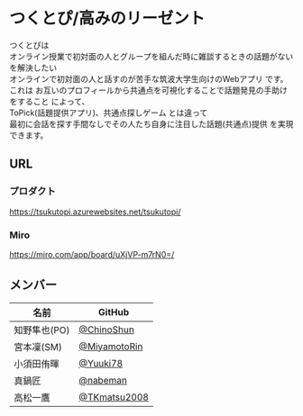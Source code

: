 # つくとぴ/高みのリーゼント
つくとぴは  
オンライン授業で初対面の人とグループを組んだ時に雑談するときの話題がない を解決したい  
オンラインで初対面の人と話すのが苦手な筑波大学生向けのWebアプリ です。  
これは
 お互いのプロフィールから共通点を可視化することで話題発見の手助けをすること によって、  
ToPick(話題提供アプリ)、共通点探しゲーム とは違って  
最初に会話を探す手間なしでその人たち自身に注目した話題(共通点)提供 を実現できます。  

## URL
### プロダクト
https://tsukutopi.azurewebsites.net/tsukutopi/
### Miro
https://miro.com/app/board/uXjVP-m7rN0=/

## メンバー
| 名前 | GitHub |  
| ---- | ---- |
|知野隼也(PO) | [@ChinoShun](https://github.com/ChinoShun)|  
|宮本凜(SM) | [@MiyamotoRin](https://github.com/MiyamotoRin)|  
|小須田侑暉 | [@Yuuki78](https://github.com/Yuuki78) |
|真鍋匠 | [@nabeman](https://github.com/nabeman) |
|高松一鷹 | [@TKmatsu2008](https://github.com/TKmatsu2008)|